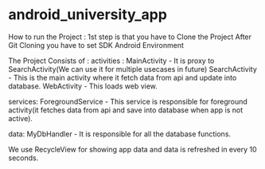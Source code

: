 # android_university_app

How to run the Project :
1st step is that you have to Clone the Project
After Git Cloning you have to set SDK Android Environment 

The Project Consists of : 
activities : 
MainActivity - It is proxy to SearchActivity(We can use it for multiple usecases in future)
SearchActivity - This is the main activity where it fetch data from api and update into database.
WebActivity - This loads web view.

services:
ForegroundService - This service is responsible for foreground activity(it fetches data from api and save into database when app is not active).

data:
MyDbHandler - It is responsible for all the database functions.

We use RecycleView for showing app data and data is refreshed in every 10 seconds.


